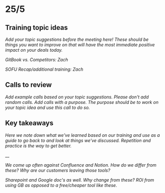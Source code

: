 # 25/5

## Training topic ideas

_Add your topic suggestions before the meeting here! These should be things you want to improve on that will have the most immediate positive impact on your deals today._&#x20;

_GitBook vs. Competitors: Zach_

_SOFU Recap/additional training: Zach_

## Calls to review

_Add example calls based on your topic suggestions. Please don't add random calls. Add calls with a purpose. The purpose should be to work on your topic idea and use this call to do so._

## Key takeaways

_Here we note down what we've learned based on our training and use as a guide to go back to and look at things we've discussed. Repetition and practice is the way to get better._

__

_We come up often against Confluence and Notion. How do we differ from these? Why are our customers leaving those tools?_

_Sharepoint and Google doc's as well. Why change from these? ROI from using GB as opposed to a free/cheaper tool like these._&#x20;
